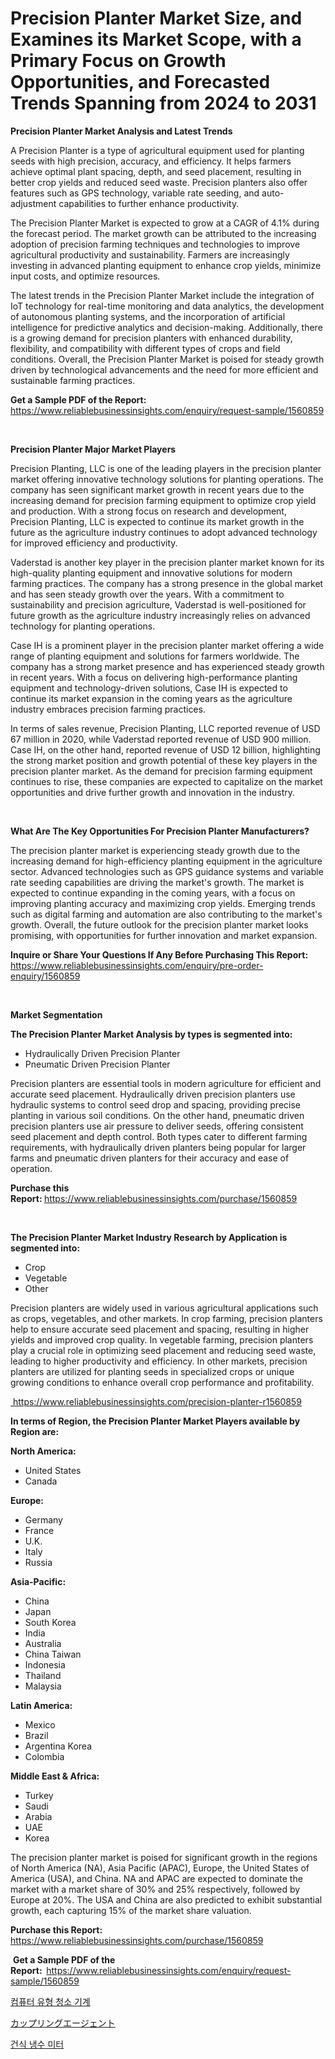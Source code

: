 <p><h1>Precision Planter Market Size, and Examines its Market Scope, with a Primary Focus on Growth Opportunities, and Forecasted Trends Spanning from 2024 to 2031</h1></p><p><strong>Precision Planter Market Analysis and Latest Trends</strong></p>
<p><p>A Precision Planter is a type of agricultural equipment used for planting seeds with high precision, accuracy, and efficiency. It helps farmers achieve optimal plant spacing, depth, and seed placement, resulting in better crop yields and reduced seed waste. Precision planters also offer features such as GPS technology, variable rate seeding, and auto-adjustment capabilities to further enhance productivity.</p><p>The Precision Planter Market is expected to grow at a CAGR of 4.1% during the forecast period. The market growth can be attributed to the increasing adoption of precision farming techniques and technologies to improve agricultural productivity and sustainability. Farmers are increasingly investing in advanced planting equipment to enhance crop yields, minimize input costs, and optimize resources.</p><p>The latest trends in the Precision Planter Market include the integration of IoT technology for real-time monitoring and data analytics, the development of autonomous planting systems, and the incorporation of artificial intelligence for predictive analytics and decision-making. Additionally, there is a growing demand for precision planters with enhanced durability, flexibility, and compatibility with different types of crops and field conditions. Overall, the Precision Planter Market is poised for steady growth driven by technological advancements and the need for more efficient and sustainable farming practices.</p></p>
<p><strong>Get a Sample PDF of the Report:&nbsp;</strong> <a href="https://www.reliablebusinessinsights.com/enquiry/request-sample/1560859">https://www.reliablebusinessinsights.com/enquiry/request-sample/1560859</a></p>
<p>&nbsp;</p>
<p><strong>Precision Planter Major Market Players</strong></p>
<p><p>Precision Planting, LLC is one of the leading players in the precision planter market offering innovative technology solutions for planting operations. The company has seen significant market growth in recent years due to the increasing demand for precision farming equipment to optimize crop yield and production. With a strong focus on research and development, Precision Planting, LLC is expected to continue its market growth in the future as the agriculture industry continues to adopt advanced technology for improved efficiency and productivity.</p><p>Vaderstad is another key player in the precision planter market known for its high-quality planting equipment and innovative solutions for modern farming practices. The company has a strong presence in the global market and has seen steady growth over the years. With a commitment to sustainability and precision agriculture, Vaderstad is well-positioned for future growth as the agriculture industry increasingly relies on advanced technology for planting operations.</p><p>Case IH is a prominent player in the precision planter market offering a wide range of planting equipment and solutions for farmers worldwide. The company has a strong market presence and has experienced steady growth in recent years. With a focus on delivering high-performance planting equipment and technology-driven solutions, Case IH is expected to continue its market expansion in the coming years as the agriculture industry embraces precision farming practices.</p><p>In terms of sales revenue, Precision Planting, LLC reported revenue of USD 67 million in 2020, while Vaderstad reported revenue of USD 900 million. Case IH, on the other hand, reported revenue of USD 12 billion, highlighting the strong market position and growth potential of these key players in the precision planter market. As the demand for precision farming equipment continues to rise, these companies are expected to capitalize on the market opportunities and drive further growth and innovation in the industry.</p></p>
<p>&nbsp;</p>
<p><strong>What Are The Key Opportunities For Precision Planter Manufacturers?</strong></p>
<p><p>The precision planter market is experiencing steady growth due to the increasing demand for high-efficiency planting equipment in the agriculture sector. Advanced technologies such as GPS guidance systems and variable rate seeding capabilities are driving the market's growth. The market is expected to continue expanding in the coming years, with a focus on improving planting accuracy and maximizing crop yields. Emerging trends such as digital farming and automation are also contributing to the market's growth. Overall, the future outlook for the precision planter market looks promising, with opportunities for further innovation and market expansion.</p></p>
<p><strong>Inquire or Share Your Questions If Any Before Purchasing This Report:</strong> <a href="https://www.reliablebusinessinsights.com/enquiry/pre-order-enquiry/1560859">https://www.reliablebusinessinsights.com/enquiry/pre-order-enquiry/1560859</a></p>
<p>&nbsp;</p>
<p><strong>Market Segmentation</strong></p>
<p><strong>The Precision Planter Market Analysis by types is segmented into:</strong></p>
<p><ul><li>Hydraulically Driven Precision Planter</li><li>Pneumatic Driven Precision Planter</li></ul></p>
<p><p>Precision planters are essential tools in modern agriculture for efficient and accurate seed placement. Hydraulically driven precision planters use hydraulic systems to control seed drop and spacing, providing precise planting in various soil conditions. On the other hand, pneumatic driven precision planters use air pressure to deliver seeds, offering consistent seed placement and depth control. Both types cater to different farming requirements, with hydraulically driven planters being popular for larger farms and pneumatic driven planters for their accuracy and ease of operation.</p></p>
<p><strong>Purchase this Report:&nbsp;</strong><a href="https://www.reliablebusinessinsights.com/purchase/1560859">https://www.reliablebusinessinsights.com/purchase/1560859</a></p>
<p>&nbsp;</p>
<p><strong>The Precision Planter Market Industry Research by Application is segmented into:</strong></p>
<p><ul><li>Crop</li><li>Vegetable</li><li>Other</li></ul></p>
<p><p>Precision planters are widely used in various agricultural applications such as crops, vegetables, and other markets. In crop farming, precision planters help to ensure accurate seed placement and spacing, resulting in higher yields and improved crop quality. In vegetable farming, precision planters play a crucial role in optimizing seed placement and reducing seed waste, leading to higher productivity and efficiency. In other markets, precision planters are utilized for planting seeds in specialized crops or unique growing conditions to enhance overall crop performance and profitability.</p></p>
<p><a href="https://www.reliablebusinessinsights.com/precision-planter-r1560859">&nbsp;https://www.reliablebusinessinsights.com/precision-planter-r1560859</a></p>
<p><strong>In terms of Region, the Precision Planter Market Players available by Region are:</strong></p>
<p>
    <p> <strong> North America: </strong>
        <ul>
            <li>United States</li>
            <li>Canada</li>
        </ul>
        </p> 
    <p> <strong> Europe: </strong>
        <ul>
            <li>Germany</li>
            <li>France</li>
            <li>U.K.</li>
            <li>Italy</li>
            <li>Russia</li>
        </ul>
        </p> 
    <p> <strong> Asia-Pacific: </strong>
        <ul>
            <li>China</li>
            <li>Japan</li>
            <li>South Korea</li>
            <li>India</li>
            <li>Australia</li>
            <li>China Taiwan</li>
            <li>Indonesia</li>
            <li>Thailand</li>
            <li>Malaysia</li>
        </ul>
        </p> 
    <p> <strong> Latin America: </strong>
        <ul>
            <li>Mexico</li>
            <li>Brazil</li>
            <li>Argentina Korea</li>
            <li>Colombia</li>
        </ul>
        </p> 
    <p> <strong> Middle East & Africa: </strong>
        <ul>
            <li>Turkey</li>
            <li>Saudi</li>
            <li>Arabia</li>
            <li>UAE</li>
            <li>Korea</li>
        </ul>
    </p>
    </p>
<p><p>The precision planter market is poised for significant growth in the regions of North America (NA), Asia Pacific (APAC), Europe, the United States of America (USA), and China. NA and APAC are expected to dominate the market with a market share of 30% and 25% respectively, followed by Europe at 20%. The USA and China are also predicted to exhibit substantial growth, each capturing 15% of the market share valuation.</p></p>
<p><strong>Purchase this Report: </strong><a href="https://www.reliablebusinessinsights.com/purchase/1560859">https://www.reliablebusinessinsights.com/purchase/1560859</a></p>
<p>&nbsp;<strong>Get a Sample PDF of the Report:&nbsp;&nbsp;</strong><a href="https://www.reliablebusinessinsights.com/enquiry/request-sample/1560859">https://www.reliablebusinessinsights.com/enquiry/request-sample/1560859</a></p>
<p><strong></strong></p>
<p><p><a href="https://github.com/DavidRobb19/Market-Research-Report-List-1/blob/main/3683266163806.md">컴퓨터 유형 청소 기계</a></p><p><a href="https://medium.com/@estasprer20231/%E3%82%B0%E3%83%AD%E3%83%BC%E3%83%90%E3%83%AB%E7%B5%90%E5%90%88%E5%89%A4%E5%B8%82%E5%A0%B4%E3%81%AE%E8%A6%8F%E6%A8%A1%E3%81%AF-%E3%81%AE%E5%B9%B4%E9%96%93%E6%88%90%E9%95%B7%E7%8E%87%E3%81%A7%E5%88%B0%E9%81%94%E3%81%99%E3%82%8B%E3%81%A8%E4%BA%88%E6%83%B3%E3%81%95%E3%82%8C%E3%81%A6%E3%81%8A%E3%82%8A-%E3%81%93%E3%81%AE%E3%83%AC%E3%83%9D%E3%83%BC%E3%83%88%E3%81%AF2024%E5%B9%B4%E3%81%8B%E3%82%892031%E5%B9%B4%E3%81%BE%E3%81%A7%E3%81%AE%E5%B8%82%E5%A0%B4%E6%88%90%E9%95%B7-%E3%83%88%E3%83%AC%E3%83%B3%E3%83%89-%E6%A9%9F%E4%BC%9A-%E3%81%8A%E3%82%88%E3%81%B3%E4%BA%88%E6%B8%AC%E3%82%92%E3%82%AB%E3%83%90%E3%83%BC%E3%81%97%E3%81%A6%E3%81%84%E3%81%BE%E3%81%99-1218aef31f75">カップリングエージェント</a></p><p><a href="https://medium.com/@frankfurter67567/%EA%B8%80%EB%A1%9C%EB%B2%8C-%EA%B1%B4%EC%A1%B0%ED%95%9C-%EB%83%89%EC%88%98%EA%B3%84%EB%9F%89%EA%B8%B0-%EC%8B%9C%EC%9E%A5%EC%9D%80-2024%EB%85%84%EB%B6%80%ED%84%B0-2031%EB%85%84%EA%B9%8C%EC%A7%80-%EC%9D%98-cagr%EB%A1%9C-%EC%84%B1%EC%9E%A5%ED%95%A0-%EA%B2%83%EC%9C%BC%EB%A1%9C-%EC%98%88%EC%B8%A1%EB%90%A9%EB%8B%88%EB%8B%A4-5449a914cd06">건식 냉수 미터</a></p></p>